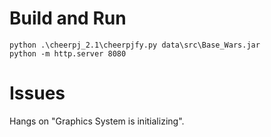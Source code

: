 # Build and Run
```
python .\cheerpj_2.1\cheerpjfy.py data\src\Base_Wars.jar
python -m http.server 8080
```

# Issues
Hangs on  "Graphics System is initializing".